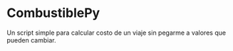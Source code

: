# CombustiblePy
Un script simple para calcular costo de un viaje sin pegarme a valores que pueden cambiar.
